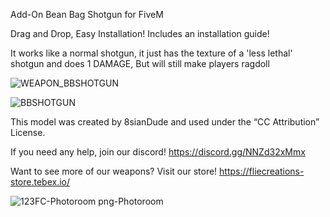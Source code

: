 Add-On Bean Bag Shotgun for FiveM

Drag and Drop, Easy Installation!
Includes an installation guide!

It works like a normal shotgun, it just has the texture of a 'less lethal' shotgun and does 1 DAMAGE, But will still make players ragdoll

![WEAPON_BBSHOTGUN](https://github.com/LilVegaBoiii/bbshotgun/assets/127635959/e2dfb144-0058-4ee4-a325-d9f57d016b8f)

![BBSHOTGUN](https://github.com/LilVegaBoiii/bbshotgun/assets/127635959/7d02acd7-9cd2-4a1f-8e7b-9118b36adcb1)


This model was created by 8sianDude and used under the “CC Attribution” License.

If you need any help, join our discord! https://discord.gg/NNZd32xMmx

Want to see more of our weapons? Visit our store! https://fliecreations-store.tebex.io/

![123FC-Photoroom png-Photoroom](https://github.com/LilVegaBoiii/bbshotgun/assets/127635959/1a4628e7-a046-434e-9a0a-b9cb1cd8fd0e)
